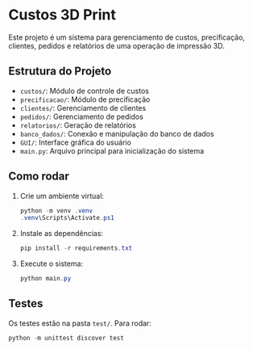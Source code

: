 # Custos 3D Print

Este projeto é um sistema para gerenciamento de custos, precificação, clientes, pedidos e relatórios de uma operação de impressão 3D.

## Estrutura do Projeto
- `custos/`: Módulo de controle de custos
- `precificacao/`: Módulo de precificação
- `clientes/`: Gerenciamento de clientes
- `pedidos/`: Gerenciamento de pedidos
- `relatorios/`: Geração de relatórios
- `banco_dados/`: Conexão e manipulação do banco de dados
- `GUI/`: Interface gráfica do usuário
- `main.py`: Arquivo principal para inicialização do sistema

## Como rodar
1. Crie um ambiente virtual:
   ```powershell
   python -m venv .venv
   .venv\Scripts\Activate.ps1
   ```
2. Instale as dependências:
   ```powershell
   pip install -r requirements.txt
   ```
3. Execute o sistema:
   ```powershell
   python main.py
   ```

## Testes
Os testes estão na pasta `test/`. Para rodar:
```powershell
python -m unittest discover test
```
